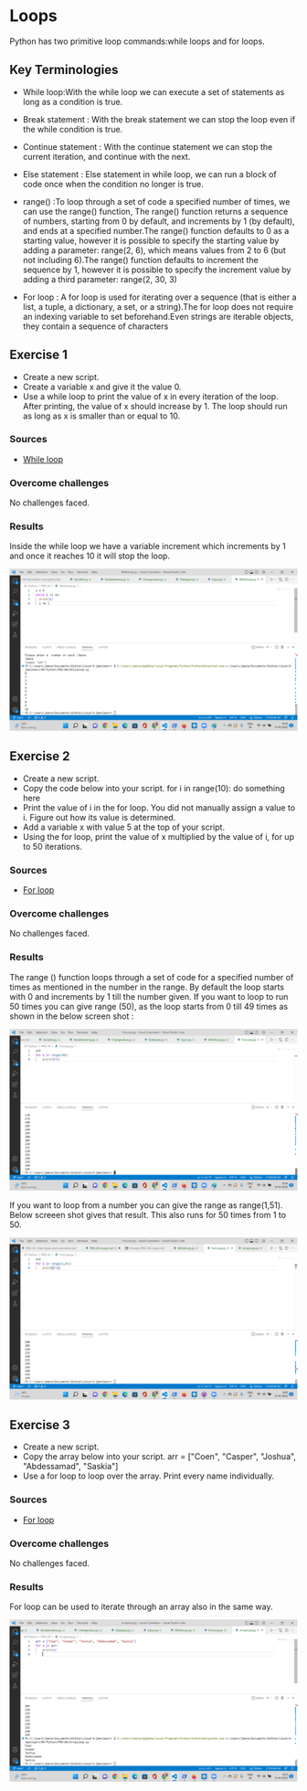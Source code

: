 # Loops
Python has two primitive loop commands:while loops and for loops.

## Key Terminologies

* While loop:With the while loop we can execute a set of statements as long as a condition is true.
* Break statement : With the break statement we can stop the loop even if the while condition is true.
* Continue statement : With the continue statement we can stop the current iteration, and continue with the next.
* Else statement : Else statement in while loop,  we can run a block of code once when the condition no longer is true.

* range() :To loop through a set of code a specified number of times, we can use the range() function,
The range() function returns a sequence of numbers, starting from 0 by default, and increments by 1 (by default), and ends at a specified number.The range() function defaults to 0 as a starting value, however it is possible to specify the starting value by adding a parameter: range(2, 6), which means values from 2 to 6 (but not including 6).The range() function defaults to increment the sequence by 1, however it is possible to specify the increment value by adding a third parameter: range(2, 30, 3)

* For loop : A for loop is used for iterating over a sequence (that is either a list, a tuple, a dictionary, a set, or a string).The for loop does not require an indexing variable to set beforehand.Even strings are iterable objects, they contain a sequence of characters





## Exercise 1

- Create a new script.
- Create a variable x and give it the value 0.
- Use a while loop to print the value of x in every iteration of the loop. After printing, the value of x should increase by 1. The loop should run as long as x is smaller than or equal to 10.



### Sources

* [While loop](https://www.w3schools.com/python/python_while_loops.asp)


### Overcome challenges
 No challenges faced.

 ### Results

Inside the while loop we have a variable increment which increments by 1 and once it reaches 10 it will stop the loop.


![While loop](/00_includes/Python/PRG-04/EX1.png)

## Exercise 2

- Create a new script.
- Copy the code below into your script.
 for i in range(10):
    do something here
- Print the value of i in the for loop. You did not manually assign a value to i. Figure out how its value is determined.
- Add a variable x with value 5 at the top of your script.
- Using the for loop, print the value of x multiplied by the value of i, for up to 50 iterations.




### Sources

* [For loop](https://www.w3schools.com/python/python_for_loops.asp)


### Overcome challenges
 No challenges faced.

 ### Results

The range () function loops through a set of code for a specified number of times as mentioned in the number in the range. By default the loop starts with 0 and increments by 1 till the number given. If you want to loop to run 50 times you can give range (50), as the loop starts from 0 till 49 times as shown in the below screen shot :

![For loop](/00_includes/Python/PRG-04/EX2.png)


If you want to loop from a number you can give the range as range(1,51). Below screeen shot gives that result. This also runs for 50 times from 1 to 50.



![For loop](/00_includes/Python/PRG-04/EX2.1.png)


 



## Exercise 3

- Create a new script.
- Copy the array below into your script.
 arr = ["Coen", "Casper", "Joshua", "Abdessamad", "Saskia"]
- Use a for loop to loop over the array. Print every name individually.





### Sources

* [For loop](https://www.w3schools.com/python/python_for_loops.asp)


### Overcome challenges
 No challenges faced.

 ### Results

For loop can be used to  iterate through an array also in the same way.

![For loop](/00_includes/Python/PRG-04/EX3.png)



